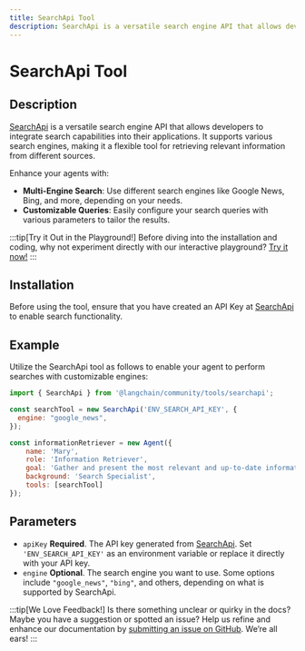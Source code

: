```yaml
---
title: SearchApi Tool
description: SearchApi is a versatile search engine API that allows developers to integrate search capabilities into their applications.
---
```


# SearchApi Tool

## Description

[SearchApi](https://www.searchapi.io/) is a versatile search engine API that allows developers to integrate search capabilities into their applications. It supports various search engines, making it a flexible tool for retrieving relevant information from different sources.

Enhance your agents with:
- **Multi-Engine Search**: Use different search engines like Google News, Bing, and more, depending on your needs.
- **Customizable Queries**: Easily configure your search queries with various parameters to tailor the results.

:::tip[Try it Out in the Playground!]
Before diving into the installation and coding, why not experiment directly with our interactive playground? [Try it now!](https://www.kaibanjs.com/share/A9fdCxrlUK81qDeFRdzF)
:::

## Installation

Before using the tool, ensure that you have created an API Key at [SearchApi](https://www.searchapi.io/) to enable search functionality.

## Example

Utilize the SearchApi tool as follows to enable your agent to perform searches with customizable engines:

```js
import { SearchApi } from '@langchain/community/tools/searchapi';

const searchTool = new SearchApi('ENV_SEARCH_API_KEY', {
  engine: "google_news",
});

const informationRetriever = new Agent({
    name: 'Mary', 
    role: 'Information Retriever', 
    goal: 'Gather and present the most relevant and up-to-date information from various online sources.', 
    background: 'Search Specialist',
    tools: [searchTool]
});
```

## Parameters

- `apiKey` **Required**. The API key generated from [SearchApi](https://www.searchapi.io/). Set `'ENV_SEARCH_API_KEY'` as an environment variable or replace it directly with your API key.
- `engine` **Optional**. The search engine you want to use. Some options include `"google_news"`, `"bing"`, and others, depending on what is supported by SearchApi.

:::tip[We Love Feedback!]
Is there something unclear or quirky in the docs? Maybe you have a suggestion or spotted an issue? Help us refine and enhance our documentation by [submitting an issue on GitHub](https://github.com/kaiban-ai/KaibanJS/issues). We’re all ears!
:::